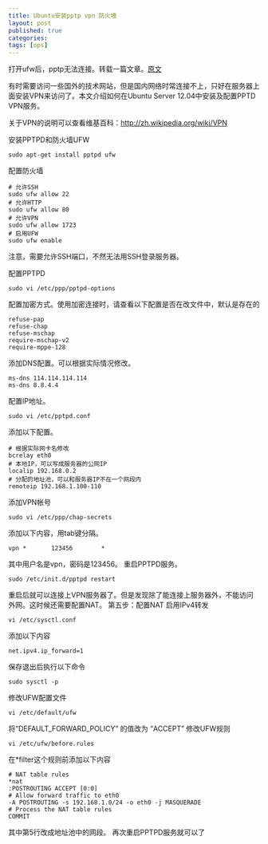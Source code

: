 ```yaml
---
title: Ubuntu安装pptp vpn 防火墙
layout: post
published: true
categories:
tags: [ops]
---
```


打开ufw后，pptp无法连接。转载一篇文章。[原文](http://www.darrenfang.com/2014/01/install-pptp-vpn-on-ubuntu/)

有时需要访问一些国外的技术网站，但是国内网络时常连接不上，只好在服务器上面安装VPN来访问了。本文介绍如何在Ubuntu Server 12.04中安装及配置PPTD VPN服务。

关于VPN的说明可以查看维基百科：http://zh.wikipedia.org/wiki/VPN

安装PPTPD和防火墙UFW

```
sudo apt-get install pptpd ufw
```

配置防火墙

```
# 允许SSH
sudo ufw allow 22
# 允许HTTP
sudo ufw allow 80
# 允许VPN
sudo ufw allow 1723
# 启用UFW
sudo ufw enable
```

注意，需要允许SSH端口，不然无法用SSH登录服务器。

配置PPTPD

```
sudo vi /etc/ppp/pptpd-options
```

配置加密方式。使用加密连接时，请查看以下配置是否在改文件中，默认是存在的

```
refuse-pap
refuse-chap
refuse-mschap
require-mschap-v2
require-mppe-128
```

添加DNS配置。可以根据实际情况修改。

```
ms-dns 114.114.114.114
ms-dns 8.8.4.4
```

配置IP地址。

```
sudo vi /etc/pptpd.conf
```

添加以下配置。

```
# 根据实际网卡名修改
bcrelay eth0
# 本地IP，可以写成服务器的公网IP
localip 192.168.0.2
# 分配的地址池，可以和服务器IP不在一个网段内
remoteip 192.168.1.100-110
```

添加VPN帐号

```
sudo vi /etc/ppp/chap-secrets
```

添加以下内容，用tab键分隔。

```
vpn *       123456        *
```

其中用户名是vpn，密码是123456。 重启PPTPD服务。

```
sudo /etc/init.d/pptpd restart
```

重启后就可以连接上VPN服务器了。但是发现除了能连接上服务器外，不能访问外网。这时候还需要配置NAT。 第五步：配置NAT 启用IPv4转发

```
vi /etc/sysctl.conf
```

添加以下内容

```
net.ipv4.ip_forward=1
```

保存退出后执行以下命令

```
sudo sysctl -p
```

修改UFW配置文件

```
vi /etc/default/ufw
```

将“DEFAULT_FORWARD_POLICY” 的值改为 “ACCEPT” 修改UFW规则

```
vi /etc/ufw/before.rules
```

在*filter这个规则前添加以下内容

```
# NAT table rules
*nat
:POSTROUTING ACCEPT [0:0]
# Allow forward traffic to eth0
-A POSTROUTING -s 192.168.1.0/24 -o eth0 -j MASQUERADE
# Process the NAT table rules
COMMIT
```

其中第5行改成地址池中的网段。 再次重启PPTPD服务就可以了
